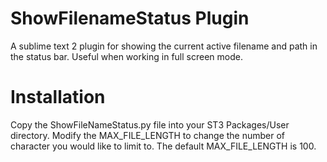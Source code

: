 ShowFilenameStatus Plugin
=========================

A sublime text 2 plugin for showing the current active filename and path in the status bar. Useful when working in full screen mode.

# Installation

Copy the ShowFileNameStatus.py file into your ST3 Packages/User directory. Modify the MAX_FILE_LENGTH to change the number of character you would like to limit to. The default MAX_FILE_LENGTH is 100.
